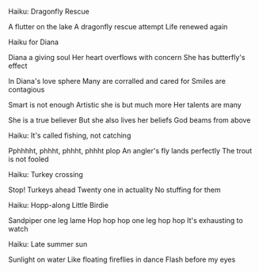 
Haiku: Dragonfly Rescue

A flutter on the lake
A dragonfly rescue attempt
Life renewed again

Haiku for Diana

Diana a giving soul
Her heart overflows with concern
She has butterfly's effect


In Diana's love sphere
Many are corralled and cared for
Smiles are contagious

Smart is not enough
Artistic she is but much more
Her talents are many

She is a true believer
But she also lives her beliefs
God beams from above


Haiku: It's called fishing, not catching

Pphhhht, phhht, phhht, phhht plop
An angler's fly lands perfectly
The trout is not fooled

Haiku: Turkey crossing

Stop! Turkeys ahead
Twenty one in actuality
No stuffing for them

Haiku: Hopp-along Little Birdie

Sandpiper one leg lame
Hop hop hop one leg hop hop
It's exhausting to watch

Haiku: Late summer sun

Sunlight on water
Like floating fireflies in dance
Flash before my eyes



